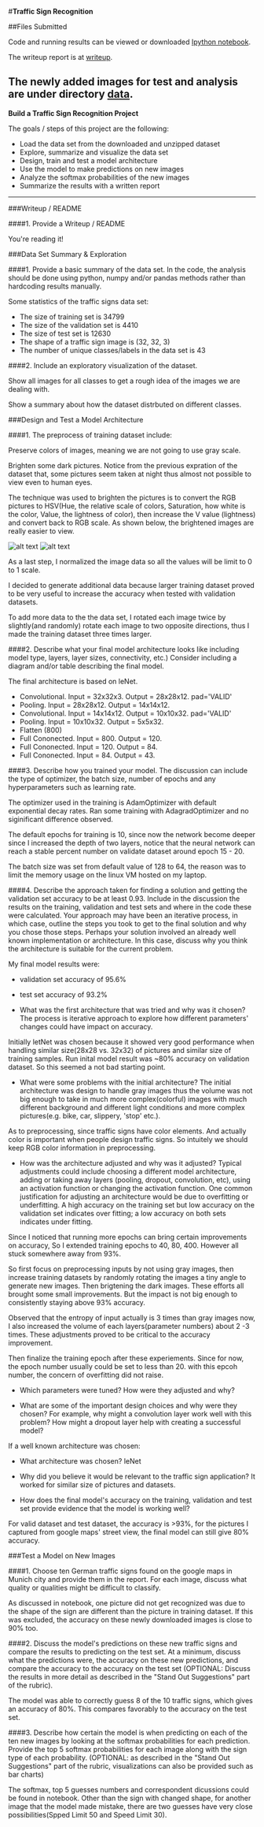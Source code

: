 #**Traffic Sign Recognition** 

##Files Submitted

Code and running results can be viewed or downloaded [Ipython notebook](https://github.com/shi-ch/CarND-Traffic-Sign-Classifier-Project/blob/master/Traffic_Sign_Classifier.ipynb). 

The writeup report is at [writeup](https://github.com/shi-ch/CarND-Traffic-Sign-Classifier-Project/blob/master/write.md).

The newly added images for test and analysis are under directory [data](https://github.com/shi-ch/CarND-Traffic-Sign-Classifier-Project/blob/master/data/).
---

**Build a Traffic Sign Recognition Project**

The goals / steps of this project are the following:
* Load the data set from the downloaded and unzipped dataset
* Explore, summarize and visualize the data set
* Design, train and test a model architecture
* Use the model to make predictions on new images
* Analyze the softmax probabilities of the new images
* Summarize the results with a written report

---
###Writeup / README

####1. Provide a Writeup / README 

You're reading it! 

###Data Set Summary & Exploration

####1. Provide a basic summary of the data set. In the code, the analysis should be done using python, numpy and/or pandas methods rather than hardcoding results manually.

Some statistics of the traffic signs data set:

* The size of training set is 34799
* The size of the validation set is 4410
* The size of test set is 12630
* The shape of a traffic sign image is (32, 32, 3)
* The number of unique classes/labels in the data set is 43

####2. Include an exploratory visualization of the dataset.

Show all images for all classes to get a rough idea of the images we are dealing with.

Show a summary about how the dataset distrbuted on different classes.

###Design and Test a Model Architecture

####1. The preprocess of training dataset include:

Preserve colors of images, meaning we are not going to use gray scale. 

Brighten some dark pictures. Notice from the previous expration of the dataset that, some pictures seem taken at night thus almost not possible to view even to human eyes.

The technique was used to brighten the pictures is to convert the RGB pictures to HSV(Hue, the relative scale of colors, Saturation, how white is the color, Value, the lightness of color), then increase the V value (lightness) and convert back to RGB scale. As shown below, the brightened images are really easier to view.

[//]: # (Image References)

[image_all]: ./all_classes.png "Figures of all classes"
[image_brightened]: ./brightened_classes.png "Brightened figures of all classes"

![alt text][image_all]
![alt text][image_brightened]

As a last step, I normalized the image data so all the values will be limit to 0 to 1 scale.

I decided to generate additional data because larger training dataset proved to be very useful to increase the accuracy when tested with validation datasets. 

To add more data to the the data set, I rotated each image twice by slightly(and randomly) rotate each image to two opposite directions, thus I made the training dataset three times larger.  

####2. Describe what your final model architecture looks like including model type, layers, layer sizes, connectivity, etc.) Consider including a diagram and/or table describing the final model.

The final architecture is based on leNet. 

* Convolutional. Input = 32x32x3. Output = 28x28x12. pad='VALID'
* Pooling. Input = 28x28x12. Output = 14x14x12.
* Convolutional. Input = 14x14x12. Output = 10x10x32. pad='VALID'
* Pooling. Input = 10x10x32. Output = 5x5x32.
* Flatten (800)
* Full Cononected. Input = 800. Output = 120.
* Full Cononected. Input = 120. Output = 84.
* Full Cononected. Input = 84. Output = 43.

####3. Describe how you trained your model. The discussion can include the type of optimizer, the batch size, number of epochs and any hyperparameters such as learning rate.

The optimizer used in the training is AdamOptimizer with default exponential decay rates. Ran some training with AdagradOptimizer and no siginificant difference observed.

The default epochs for training is 10, since now the network become deeper since I increased the depth of two layers, notice that the neural network can reach a stable percent number on validate dataset around epoch 15 - 20.

The batch size was set from default value of 128 to 64, the reason was to limit the memory usage on the linux VM hosted on my laptop.

####4. Describe the approach taken for finding a solution and getting the validation set accuracy to be at least 0.93. Include in the discussion the results on the training, validation and test sets and where in the code these were calculated. Your approach may have been an iterative process, in which case, outline the steps you took to get to the final solution and why you chose those steps. Perhaps your solution involved an already well known implementation or architecture. In this case, discuss why you think the architecture is suitable for the current problem.

My final model results were:
* validation set accuracy of 95.6%
* test set accuracy of 93.2%

* What was the first architecture that was tried and why was it chosen?
The process is iterative approach to explore how different parameters' changes could have impact on accuracy.

Initially letNet was chosen because it showed very good performance when handling similar size(28x28 vs. 32x32) of pictures and similar size of training samples. Run inital model result was ~80% accuracy on validation dataset. So this seemed a not bad starting point.

* What were some problems with the initial architecture?
The initial architecture was design to handle gray images thus the volume was not big enough to take in much more complex(colorful) images with much different background and different light conditions and more complex pictures(e.g. bike, car, slippery, 'stop' etc.).

As to preprocessing, since traffic signs have color elements. And actually color is important when people design traffic signs. So intuitely we should keep RGB color information in preprocessing. 

* How was the architecture adjusted and why was it adjusted? Typical adjustments could include choosing a different model architecture, adding or taking away layers (pooling, dropout, convolution, etc), using an activation function or changing the activation function. One common justification for adjusting an architecture would be due to overfitting or underfitting. A high accuracy on the training set but low accuracy on the validation set indicates over fitting; a low accuracy on both sets indicates under fitting.

Since I noticed that running more epochs can bring certain improvements on accuracy, So I extended training epochs to 40, 80, 400. However all stuck somewhere away from 93%.

So first focus on preprocessing inputs by not using gray images, then increase training datasets by randomly rotating the images a tiny angle to generate new images. Then brigtening the dark images. These efforts all brought some small improvements. But the impact is not big enough to consistently staying above 93% accuracy.

Observed that the entropy of input actually is 3 times than gray images now, I also increased the volume of each layers(parameter numbers) about 2 -3 times. These adjustments proved to be critical to the accuracy improvement.


Then finalize the training epoch after these experiements. Since for now, the epoch number usually could be set to less than 20. with this epcoh number, the concern of overfitting did not raise.

* Which parameters were tuned? How were they adjusted and why?

* What are some of the important design choices and why were they chosen? For example, why might a convolution layer work well with this problem? How might a dropout layer help with creating a successful model?

If a well known architecture was chosen:
* What architecture was chosen?
leNet
* Why did you believe it would be relevant to the traffic sign application?
It worked for similar size of pictures and datasets.

* How does the final model's accuracy on the training, validation and test set provide evidence that the model is working well?

For valid dataset and test dataset, the accuracy is >93%, for the pictures I captured from google maps' street view, the final model can still give 80% accuracy. 

###Test a Model on New Images

####1. Choose ten German traffic signs found on the google maps in Munich city and provide them in the report. For each image, discuss what quality or qualities might be difficult to classify.

As discussed in notebook, one picture did not get recognized was due to the shape of the sign are different than the picture in training dataset. If this was excluded, the accuracy on these newly downloaded images is close to 90% too.

####2. Discuss the model's predictions on these new traffic signs and compare the results to predicting on the test set. At a minimum, discuss what the predictions were, the accuracy on these new predictions, and compare the accuracy to the accuracy on the test set (OPTIONAL: Discuss the results in more detail as described in the "Stand Out Suggestions" part of the rubric).

The model was able to correctly guess 8 of the 10 traffic signs, which gives an accuracy of 80%. This compares favorably to the accuracy on the test set.

####3. Describe how certain the model is when predicting on each of the ten new images by looking at the softmax probabilities for each prediction. Provide the top 5 softmax probabilities for each image along with the sign type of each probability. (OPTIONAL: as described in the "Stand Out Suggestions" part of the rubric, visualizations can also be provided such as bar charts)

The softmax, top 5 guesses numbers and correspondent dicussions could be found in notebook. Other than the sign with changed shape, for another image that the model made mistake, there are two guesses have very close possibilities(Spped Limit 50 and Speed Limit 30).  



